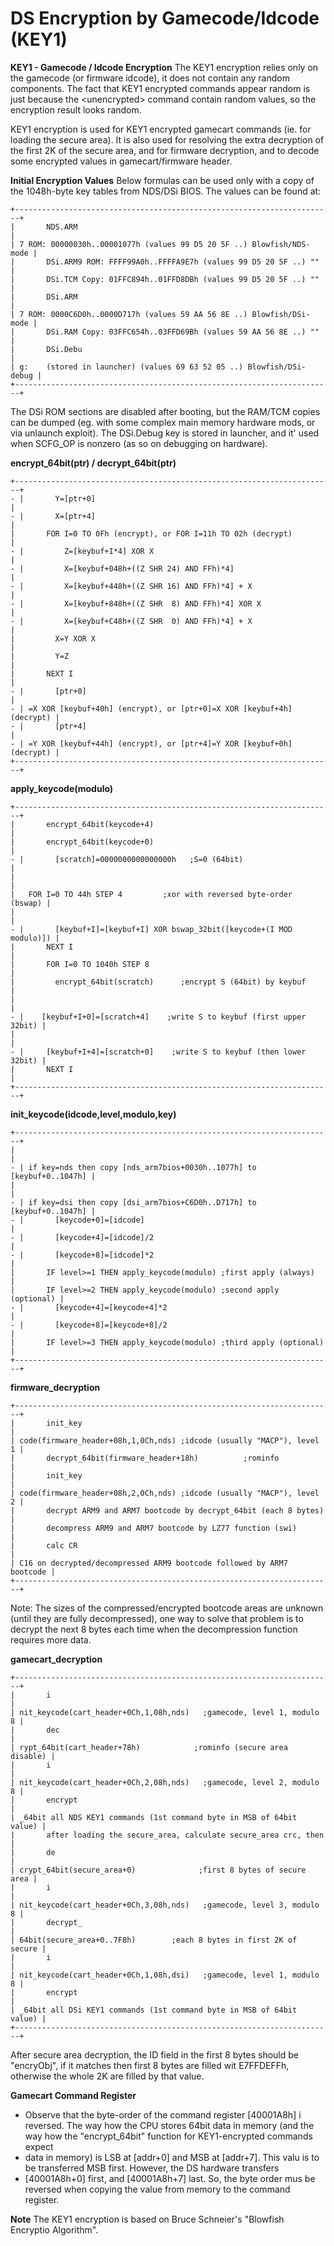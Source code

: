 # DS Encryption by Gamecode/Idcode (KEY1)


**KEY1 - Gamecode / Idcode Encryption**
The KEY1 encryption relies only on the gamecode (or firmware idcode), it
does not contain any random components. The fact that KEY1 encrypted
commands appear random is just because the \<unencrypted\> command
contain random values, so the encryption result looks random.

KEY1 encryption is used for KEY1 encrypted gamecart commands (ie. for
loading the secure area). It is also used for resolving the extra
decryption of the first 2K of the secure area, and for firmware
decryption, and to decode some encrypted values in gamecart/firmware
header.

**Initial Encryption Values**
Below formulas can be used only with a copy of the 1048h-byte key tables
from NDS/DSi BIOS. The values can be found at:

```
+-----------------------------------------------------------------------+
|       NDS.ARM                                                         |
| 7 ROM: 00000030h..00001077h (values 99 D5 20 5F ..) Blowfish/NDS-mode |
|       DSi.ARM9 ROM: FFFF99A0h..FFFFA9E7h (values 99 D5 20 5F ..) ""   |
|       DSi.TCM Copy: 01FFC894h..01FFD8DBh (values 99 D5 20 5F ..) ""   |
|       DSi.ARM                                                         |
| 7 ROM: 0000C6D0h..0000D717h (values 59 AA 56 8E ..) Blowfish/DSi-mode |
|       DSi.RAM Copy: 03FFC654h..03FFD69Bh (values 59 AA 56 8E ..) ""   |
|       DSi.Debu                                                        |
| g:    (stored in launcher) (values 69 63 52 05 ..) Blowfish/DSi-debug |
+-----------------------------------------------------------------------+
```

The DSi ROM sections are disabled after booting, but the RAM/TCM copies
can be dumped (eg. with some complex main memory hardware mods, or via
unlaunch exploit). The DSi.Debug key is stored in launcher, and it\'
used when SCFG_OP is nonzero (as so on debugging on hardware).

**encrypt_64bit(ptr) / decrypt_64bit(ptr)**

```
+-----------------------------------------------------------------------+
- |       Y=[ptr+0]                                                       |
- |       X=[ptr+4]                                                       |
|       FOR I=0 TO 0Fh (encrypt), or FOR I=11h TO 02h (decrypt)         |
- |         Z=[keybuf+I*4] XOR X                                          |
- |         X=[keybuf+048h+((Z SHR 24) AND FFh)*4]                        |
- |         X=[keybuf+448h+((Z SHR 16) AND FFh)*4] + X                    |
- |         X=[keybuf+848h+((Z SHR  8) AND FFh)*4] XOR X                  |
- |         X=[keybuf+C48h+((Z SHR  0) AND FFh)*4] + X                    |
|         X=Y XOR X                                                     |
|         Y=Z                                                           |
|       NEXT I                                                          |
- |       [ptr+0]                                                         |
- | =X XOR [keybuf+40h] (encrypt), or [ptr+0]=X XOR [keybuf+4h] (decrypt) |
- |       [ptr+4]                                                         |
- | =Y XOR [keybuf+44h] (encrypt), or [ptr+4]=Y XOR [keybuf+0h] (decrypt) |
+-----------------------------------------------------------------------+
```


**apply_keycode(modulo)**

```
+-----------------------------------------------------------------------+
|       encrypt_64bit(keycode+4)                                        |
|       encrypt_64bit(keycode+0)                                        |
- |       [scratch]=0000000000000000h   ;S=0 (64bit)                      |
|                                                                       |
|   FOR I=0 TO 44h STEP 4         ;xor with reversed byte-order (bswap) |
|                                                                       |
- |       [keybuf+I]=[keybuf+I] XOR bswap_32bit([keycode+(I MOD modulo)]) |
|       NEXT I                                                          |
|       FOR I=0 TO 1040h STEP 8                                         |
|         encrypt_64bit(scratch)      ;encrypt S (64bit) by keybuf      |
|                                                                       |
- |    [keybuf+I+0]=[scratch+4]    ;write S to keybuf (first upper 32bit) |
|                                                                       |
- |     [keybuf+I+4]=[scratch+0]    ;write S to keybuf (then lower 32bit) |
|       NEXT I                                                          |
+-----------------------------------------------------------------------+
```


**init_keycode(idcode,level,modulo,key)**

```
+-----------------------------------------------------------------------+
|                                                                       |
- | if key=nds then copy [nds_arm7bios+0030h..1077h] to [keybuf+0..1047h] |
|                                                                       |
- | if key=dsi then copy [dsi_arm7bios+C6D0h..D717h] to [keybuf+0..1047h] |
- |       [keycode+0]=[idcode]                                            |
- |       [keycode+4]=[idcode]/2                                          |
- |       [keycode+8]=[idcode]*2                                          |
|       IF level>=1 THEN apply_keycode(modulo) ;first apply (always)    |
|       IF level>=2 THEN apply_keycode(modulo) ;second apply (optional) |
- |       [keycode+4]=[keycode+4]*2                                       |
- |       [keycode+8]=[keycode+8]/2                                       |
|       IF level>=3 THEN apply_keycode(modulo) ;third apply (optional)  |
+-----------------------------------------------------------------------+
```


**firmware_decryption**

```
+-----------------------------------------------------------------------+
|       init_key                                                        |
| code(firmware_header+08h,1,0Ch,nds) ;idcode (usually "MACP"), level 1 |
|       decrypt_64bit(firmware_header+18h)          ;rominfo            |
|       init_key                                                        |
| code(firmware_header+08h,2,0Ch,nds) ;idcode (usually "MACP"), level 2 |
|       decrypt ARM9 and ARM7 bootcode by decrypt_64bit (each 8 bytes)  |
|       decompress ARM9 and ARM7 bootcode by LZ77 function (swi)        |
|       calc CR                                                         |
| C16 on decrypted/decompressed ARM9 bootcode followed by ARM7 bootcode |
+-----------------------------------------------------------------------+
```

Note: The sizes of the compressed/encrypted bootcode areas are unknown
(until they are fully decompressed), one way to solve that problem is to
decrypt the next 8 bytes each time when the decompression function
requires more data.

**gamecart_decryption**

```
+-----------------------------------------------------------------------+
|       i                                                               |
| nit_keycode(cart_header+0Ch,1,08h,nds)   ;gamecode, level 1, modulo 8 |
|       dec                                                             |
| rypt_64bit(cart_header+78h)            ;rominfo (secure area disable) |
|       i                                                               |
| nit_keycode(cart_header+0Ch,2,08h,nds)   ;gamecode, level 2, modulo 8 |
|       encrypt                                                         |
| _64bit all NDS KEY1 commands (1st command byte in MSB of 64bit value) |
|       after loading the secure_area, calculate secure_area crc, then  |
|       de                                                              |
| crypt_64bit(secure_area+0)              ;first 8 bytes of secure area |
|       i                                                               |
| nit_keycode(cart_header+0Ch,3,08h,nds)   ;gamecode, level 3, modulo 8 |
|       decrypt_                                                        |
| 64bit(secure_area+0..7F8h)        ;each 8 bytes in first 2K of secure |
|       i                                                               |
| nit_keycode(cart_header+0Ch,1,08h,dsi)   ;gamecode, level 1, modulo 8 |
|       encrypt                                                         |
| _64bit all DSi KEY1 commands (1st command byte in MSB of 64bit value) |
+-----------------------------------------------------------------------+
```

After secure area decryption, the ID field in the first 8 bytes should
be \"encryObj\", if it matches then first 8 bytes are filled wit
E7FFDEFFh, otherwise the whole 2K are filled by that value.

**Gamecart Command Register**
- Observe that the byte-order of the command register \[40001A8h\] i
reversed. The way how the CPU stores 64bit data in memory (and the way
how the \"encrypt_64bit\" function for KEY1-encrypted commands expect
- data in memory) is LSB at \[addr+0\] and MSB at \[addr+7\]. This valu
is to be transferred MSB first. However, the DS hardware transfers
- \[40001A8h+0\] first, and \[40001A8h+7\] last. So, the byte order mus
be reversed when copying the value from memory to the command register.

**Note**
The KEY1 encryption is based on Bruce Schneier\'s \"Blowfish Encryptio
Algorithm\".



